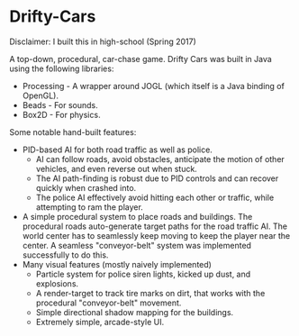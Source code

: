 # Drifty-Cars

Disclaimer: I built this in high-school (Spring 2017)

A top-down, procedural, car-chase game. Drifty Cars was built in Java using the following libraries:
- Processing - A wrapper around JOGL (which itself is a Java binding of OpenGL).
- Beads - For sounds.
- Box2D - For physics.

Some notable hand-built features:
- PID-based AI for both road traffic as well as police.
  - AI can follow roads, avoid obstacles, anticipate the motion of other vehicles, and even reverse out when stuck. 
  - The AI path-finding is robust due to PID controls and can recover quickly when crashed into.
  - The police AI effectively avoid hitting each other or traffic, while attempting to ram the player.
- A simple procedural system to place roads and buildings. The procedural roads auto-generate target paths for the road traffic AI. The world center has to seamlessly keep moving to keep the player near the center. A seamless "conveyor-belt" system was implemented successfully to do this.
- Many visual features (mostly naively implemented)
  - Particle system for police siren lights, kicked up dust, and explosions.
  - A render-target to track tire marks on dirt, that works with the procedural "conveyor-belt" movement.
  - Simple directional shadow mapping for the buildings.
  - Extremely simple, arcade-style UI.
